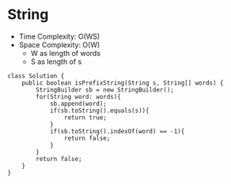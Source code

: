 # String
* Time Complexity: O(WS)
* Space Complexity: O(W)
	* W as length of words
    * S as length of s
```
class Solution {
    public boolean isPrefixString(String s, String[] words) {
        StringBuilder sb = new StringBuilder();
        for(String word: words){
            sb.append(word);
            if(sb.toString().equals(s)){
                return true;
            }
            if(sb.toString().indexOf(word) == -1){
                return false;
            }
        }
        return false;
    }
}
```